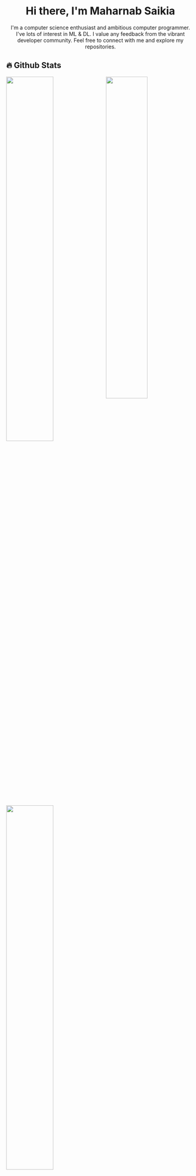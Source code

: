 <h1 align="center">Hi there, I'm Maharnab Saikia</h1>
<p align="center">I'm a computer science enthusiast and ambitious computer programmer. I've lots of interest in ML & DL. I value any feedback from the vibrant developer community. Feel free to connect with me and explore my repositories.</p>

## 🔥 Github Stats
<img align="right" width="47%" src="https://i.imgur.com/C1kWoWh.jpeg"/>
<a href="https://github.com/Maharnab-Saikia"><img width="50%" src="https://github-readme-stats.vercel.app/api?username=Maharnab-Saikia&show_icons=true&theme=radical&rank_icon=github"></a>
<a href="https://github.com/Maharnab-Saikia"><img width="50%" src="https://github-readme-streak-stats.herokuapp.com?user=Maharnab-Saikia&theme=radical"></a>

